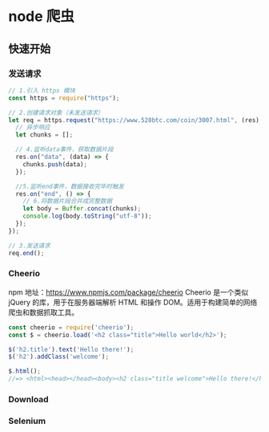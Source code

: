 # node 爬虫

## 快速开始

### 发送请求

```js
// 1.引入 https 模块
const https = require("https");

// 2.创建请求对象（未发送请求）
let req = https.request("https://www.528btc.com/coin/3007.html", (res) => {
  // 异步响应
  let chunks = [];

  // 4.监听data事件，获取数据片段
  res.on("data", (data) => {
    chunks.push(data);
  });

  //5.监听end事件，数据接收完毕时触发
  res.on("end", () => {
    // 6.将数据片段合并成完整数据
    let body = Buffer.concat(chunks);
    console.log(body.toString("utf-8"));
  });
});

// 3.发送请求
req.end();

```

### Cheerio

npm 地址：<https://www.npmjs.com/package/cheerio>
Cheerio 是一个类似 jQuery 的库，用于在服务器端解析 HTML 和操作 DOM。适用于构建简单的网络爬虫和数据抓取工具。

```js
const cheerio = require('cheerio');
const $ = cheerio.load('<h2 class="title">Hello world</h2>');

$('h2.title').text('Hello there!');
$('h2').addClass('welcome');

$.html();
//=> <html><head></head><body><h2 class="title welcome">Hello there!</h2></body></html>
```


### Download


### Selenium